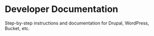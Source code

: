 # Developer Documentation

Step-by-step instructions and documentation for Drupal, WordPress, Bucket, etc. 